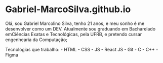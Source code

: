 # Gabriel-MarcoSilva.github.io

Olá, sou Gabriel Marcolino Silva, tenho 21 anos, e meu sonho é me desenvolver como um DEV. Atualmente sou graduando em Bacharelado emCiências Exatas e Tecnológicas, pela UFRB, e pretendo cursar engenhearia da Computação;

Tecnologias que trabalho:
    - HTML
    - CSS
    - JS
    - React JS
    - Git
    - C
    - C++
    - Figma
